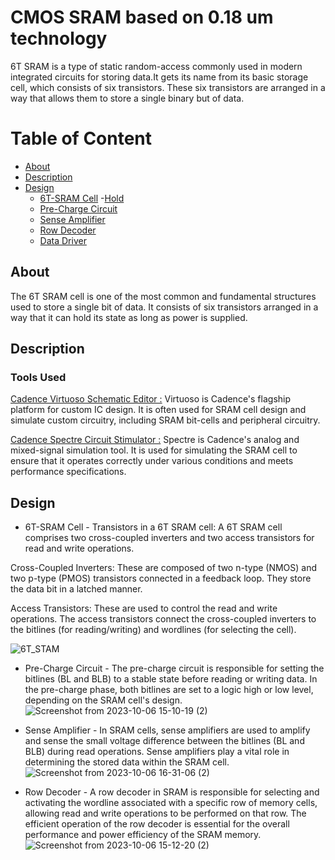 # CMOS SRAM based on 0.18 um technology
6T SRAM is a type of static random-access commonly used in modern integrated circuits for storing data.It gets its name from its basic storage cell, which consists of six transistors. These six transistors are arranged in a way that allows them to store a single binary but of data.

# Table of Content
- [About](#section-1)
- [Description](#section-2) 
- [Design](#section-2)
  - [6T-SRAM Cell](#subsection-1-1)
    -[Hold](#subsection-1-1-1)
  - [Pre-Charge Circuit](#subsection-1-2)
  - [Sense Amplifier](#subsection-1-3)
  - [Row Decoder](#subsection-1-4)
  - [Data Driver](#subsection-1-5)

## About
The 6T SRAM cell is one of the most common and fundamental structures used to store a single bit of data. It consists of six transistors arranged in a way that  it can hold its state as long as power is supplied.

## Description
### Tools Used
[Cadence Virtuoso Schematic Editor :](https://www.cadence.com/en_US/home/tools/custom-ic-analog-rf-design/circuit-design/virtuoso-schematic-editor.html) Virtuoso is Cadence's flagship platform for custom IC design. It is often used for SRAM cell design and simulate custom circuitry, including SRAM bit-cells and peripheral circuitry.

[Cadence Spectre Circuit Stimulator :](https://www.cadence.com/en_US/home/tools/custom-ic-analog-rf-design/circuit-simulation/spectre-fmc-analysis.html?utm_campaign=Custom_Virtuoso_Studio_product_eu_google_search_june_2023&utm_source=google&utm_medium=search&utm_content=cdn_paid_media&utm_content=Circuit_Simulation&s_kwcid=AL!14272!3!662289232220!b!!g!!circuit%20simulation&gad=1&gclid=Cj0KCQjwpompBhDZARIsAFD_Fp8Z-SxLLihhZBFwTmCU69lX0z8FEUvoFW2uLaLdkUzkxbE_Gtb2_GUaAi4xEALw_wcB) Spectre is Cadence's analog and mixed-signal simulation tool. It is used for simulating the SRAM cell to ensure that it operates correctly under various conditions and meets performance specifications.


## Design
- 6T-SRAM Cell -
Transistors in a 6T SRAM cell: A 6T SRAM cell comprises two cross-coupled inverters and two access transistors for read and write operations.

Cross-Coupled Inverters: These are composed of two n-type (NMOS) and two p-type (PMOS) transistors connected in a feedback loop. They store the data bit in a latched manner.

Access Transistors: These are used to control the read and write operations. The access transistors connect the cross-coupled inverters to the bitlines (for reading/writing) and wordlines (for selecting the cell).

![6T_STAM](https://github.com/Subha175/SRAM/assets/123578848/2110c37b-c0a0-4f65-8847-c8f29f71fee5)

- Pre-Charge Circuit -
 The pre-charge circuit is responsible for setting the bitlines (BL and BLB) to a stable state before reading or writing data. In the pre-charge phase, both bitlines are set to a logic high or low level, depending on the SRAM cell's design.
![Screenshot from 2023-10-06 15-10-19 (2)](https://github.com/Subha175/SRAM/assets/123578848/6921211c-5133-4213-b052-3e8a6ecd2fad)

- Sense Amplifier -
In SRAM cells, sense amplifiers are used to amplify and sense the small voltage difference between the bitlines (BL and BLB) during read operations. Sense amplifiers play a vital role in determining the stored data within the SRAM cell.
![Screenshot from 2023-10-06 16-31-06 (2)](https://github.com/Subha175/SRAM/assets/123578848/15daa025-257a-449b-aa9e-9a894105fc0a)

- Row Decoder -
A row decoder in SRAM is responsible for selecting and activating the wordline associated with a specific row of memory cells, allowing read and write operations to be performed on that row. The efficient operation of the row decoder is essential for the overall performance and power efficiency of the SRAM memory.
![Screenshot from 2023-10-06 15-12-20 (2)](https://github.com/Subha175/SRAM/assets/123578848/04183ac3-8080-4dda-9091-da67748e78d3)



  





